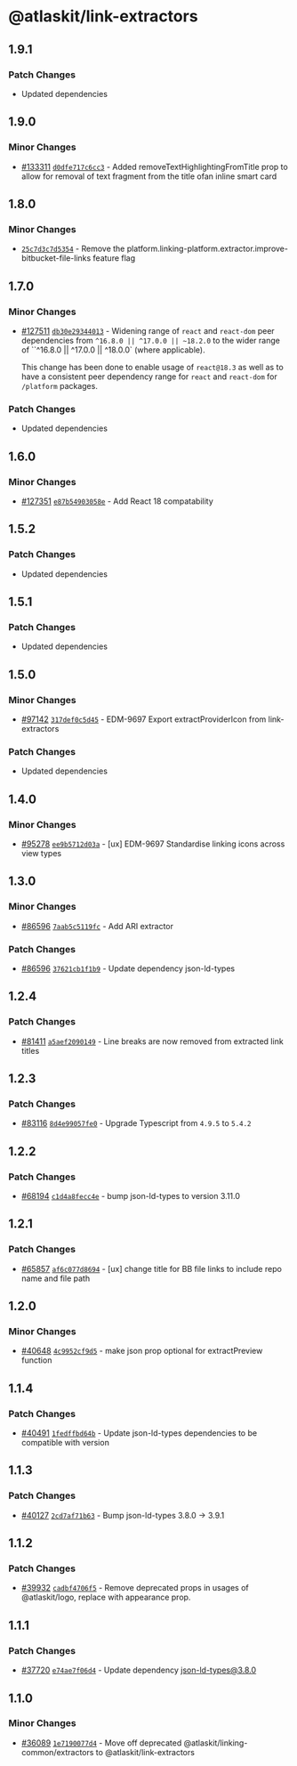 # @atlaskit/link-extractors

## 1.9.1

### Patch Changes

- Updated dependencies

## 1.9.0

### Minor Changes

- [#133311](https://stash.atlassian.com/projects/CONFCLOUD/repos/confluence-frontend/pull-requests/133311)
  [`d0dfe717c6cc3`](https://stash.atlassian.com/projects/CONFCLOUD/repos/confluence-frontend/commits/d0dfe717c6cc3) -
  Added removeTextHighlightingFromTitle prop to allow for removal of text fragment from the title
  ofan inline smart card

## 1.8.0

### Minor Changes

- [`25c7d3c7d5354`](https://stash.atlassian.com/projects/CONFCLOUD/repos/confluence-frontend/commits/25c7d3c7d5354) -
  Remove the platform.linking-platform.extractor.improve-bitbucket-file-links feature flag

## 1.7.0

### Minor Changes

- [#127511](https://stash.atlassian.com/projects/CONFCLOUD/repos/confluence-frontend/pull-requests/127511)
  [`db30e29344013`](https://stash.atlassian.com/projects/CONFCLOUD/repos/confluence-frontend/commits/db30e29344013) -
  Widening range of `react` and `react-dom` peer dependencies from `^16.8.0 || ^17.0.0 || ~18.2.0`
  to the wider range of ``^16.8.0 || ^17.0.0 || ^18.0.0` (where applicable).

  This change has been done to enable usage of `react@18.3` as well as to have a consistent peer
  dependency range for `react` and `react-dom` for `/platform` packages.

### Patch Changes

- Updated dependencies

## 1.6.0

### Minor Changes

- [#127351](https://stash.atlassian.com/projects/CONFCLOUD/repos/confluence-frontend/pull-requests/127351)
  [`e87b54903058e`](https://stash.atlassian.com/projects/CONFCLOUD/repos/confluence-frontend/commits/e87b54903058e) -
  Add React 18 compatability

## 1.5.2

### Patch Changes

- Updated dependencies

## 1.5.1

### Patch Changes

- Updated dependencies

## 1.5.0

### Minor Changes

- [#97142](https://stash.atlassian.com/projects/CONFCLOUD/repos/confluence-frontend/pull-requests/97142)
  [`317def0c5d45`](https://stash.atlassian.com/projects/CONFCLOUD/repos/confluence-frontend/commits/317def0c5d45) -
  EDM-9697 Export extractProviderIcon from link-extractors

### Patch Changes

- Updated dependencies

## 1.4.0

### Minor Changes

- [#95278](https://stash.atlassian.com/projects/CONFCLOUD/repos/confluence-frontend/pull-requests/95278)
  [`ee9b5712d03a`](https://stash.atlassian.com/projects/CONFCLOUD/repos/confluence-frontend/commits/ee9b5712d03a) -
  [ux] EDM-9697 Standardise linking icons across view types

## 1.3.0

### Minor Changes

- [#86596](https://stash.atlassian.com/projects/CONFCLOUD/repos/confluence-frontend/pull-requests/86596)
  [`7aab5c5119fc`](https://stash.atlassian.com/projects/CONFCLOUD/repos/confluence-frontend/commits/7aab5c5119fc) -
  Add ARI extractor

### Patch Changes

- [#86596](https://stash.atlassian.com/projects/CONFCLOUD/repos/confluence-frontend/pull-requests/86596)
  [`37621cb1f1b9`](https://stash.atlassian.com/projects/CONFCLOUD/repos/confluence-frontend/commits/37621cb1f1b9) -
  Update dependency json-ld-types

## 1.2.4

### Patch Changes

- [#81411](https://stash.atlassian.com/projects/CONFCLOUD/repos/confluence-frontend/pull-requests/81411)
  [`a5aef2090149`](https://stash.atlassian.com/projects/CONFCLOUD/repos/confluence-frontend/commits/a5aef2090149) -
  Line breaks are now removed from extracted link titles

## 1.2.3

### Patch Changes

- [#83116](https://stash.atlassian.com/projects/CONFCLOUD/repos/confluence-frontend/pull-requests/83116)
  [`8d4e99057fe0`](https://stash.atlassian.com/projects/CONFCLOUD/repos/confluence-frontend/commits/8d4e99057fe0) -
  Upgrade Typescript from `4.9.5` to `5.4.2`

## 1.2.2

### Patch Changes

- [#68194](https://stash.atlassian.com/projects/CONFCLOUD/repos/confluence-frontend/pull-requests/68194)
  [`c1d4a8fecc4e`](https://stash.atlassian.com/projects/CONFCLOUD/repos/confluence-frontend/commits/c1d4a8fecc4e) -
  bump json-ld-types to version 3.11.0

## 1.2.1

### Patch Changes

- [#65857](https://stash.atlassian.com/projects/CONFCLOUD/repos/confluence-frontend/pull-requests/65857)
  [`af6c077d8694`](https://stash.atlassian.com/projects/CONFCLOUD/repos/confluence-frontend/commits/af6c077d8694) -
  [ux] change title for BB file links to include repo name and file path

## 1.2.0

### Minor Changes

- [#40648](https://bitbucket.org/atlassian/atlassian-frontend/pull-requests/40648)
  [`4c9952cf9d5`](https://bitbucket.org/atlassian/atlassian-frontend/commits/4c9952cf9d5) - make
  json prop optional for extractPreview function

## 1.1.4

### Patch Changes

- [#40491](https://bitbucket.org/atlassian/atlassian-frontend/pull-requests/40491)
  [`1fedffbd64b`](https://bitbucket.org/atlassian/atlassian-frontend/commits/1fedffbd64b) - Update
  json-ld-types dependencies to be compatible with version

## 1.1.3

### Patch Changes

- [#40127](https://bitbucket.org/atlassian/atlassian-frontend/pull-requests/40127)
  [`2cd7af71b63`](https://bitbucket.org/atlassian/atlassian-frontend/commits/2cd7af71b63) - Bump
  json-ld-types 3.8.0 -> 3.9.1

## 1.1.2

### Patch Changes

- [#39932](https://bitbucket.org/atlassian/atlassian-frontend/pull-requests/39932)
  [`cadbf4706f5`](https://bitbucket.org/atlassian/atlassian-frontend/commits/cadbf4706f5) - Remove
  deprecated props in usages of @atlaskit/logo, replace with appearance prop.

## 1.1.1

### Patch Changes

- [#37720](https://bitbucket.org/atlassian/atlassian-frontend/pull-requests/37720)
  [`e74ae7f06d4`](https://bitbucket.org/atlassian/atlassian-frontend/commits/e74ae7f06d4) - Update
  dependency json-ld-types@3.8.0

## 1.1.0

### Minor Changes

- [#36089](https://bitbucket.org/atlassian/atlassian-frontend/pull-requests/36089)
  [`1e7190077d4`](https://bitbucket.org/atlassian/atlassian-frontend/commits/1e7190077d4) - Move off
  deprecated @atlaskit/linking-common/extractors to @atlaskit/link-extractors
